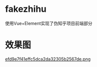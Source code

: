 # fakezhihu

使用Vue+Element实现了伪知乎项目前端部分

# 效果图
[efd9e7f41effc5dca2da32305b2567de.png](https://postimg.cc/H8J4njM6)
